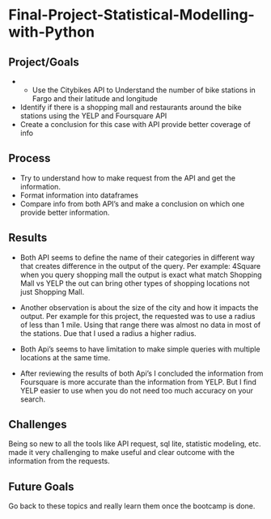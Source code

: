 # Final-Project-Statistical-Modelling-with-Python

## Project/Goals
- - Use the Citybikes API to Understand the number of bike stations in Fargo and their latitude and longitude
-  Identify if there is a shopping mall and restaurants around the bike stations using the YELP and Foursquare API
- Create a conclusion for this case with API provide better coverage of info


## Process
-	Try to understand how to make request from the API and get the information.
-	Format information into dataframes 
-	Compare info from both API’s and make a conclusion on which one provide better information.


## Results
-	Both API seems to define the name of their categories in different way that creates difference in the output of the query. Per example: 4Square when you query shopping mall the output is exact what match Shopping Mall vs YELP the out can bring other types of shopping locations not just Shopping Mall.

-	Another observation is about the size of the city and how it impacts the output. Per example for this project, the requested was to use a radius of less than 1 mile. Using that range there was almost no data in most of the stations. Due that I used a radius a higher radius.

-	Both Api’s seems to have limitation to make simple queries with multiple locations at the same time.

-	After reviewing the results of both Api’s I concluded the information from Foursquare is more accurate than the information from YELP. But I find YELP easier to use when you do not need too much accuracy on your search.


## Challenges 
Being so new to all the tools like API request, sql lite, statistic modeling, etc. made it very challenging to make useful and clear outcome with the information from the requests.

## Future Goals
Go back to these topics and really learn them once the bootcamp is done.
